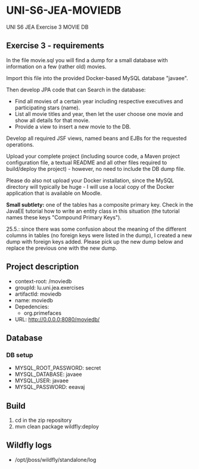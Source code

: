 # UNI-S6-JEA-MOVIEDB

UNI S6 JEA Exercise 3 MOVIE DB

## Exercise 3 - requirements

In the file movie.sql you will find a dump for a small database with information on a few (rather old) movies.

Import this file into the provided Docker-based MySQL database "javaee".

Then develop JPA code that can Search in the database:
- Find all movies of a certain year including respective executives and participating stars (name).
- List all movie titles and year, then let the user choose one movie and show all details for that movie.
- Provide a view to insert a new movie to the DB.

Develop all required JSF views, named beans and EJBs for the requested operations.

Upload your complete project (including source code, a Maven project configuration file, a textual README and all other files required to build/deploy the project) - however, no need to include the DB dump file.

Please do also not upload your Docker installation, since the MySQL directory will typically be huge - I will use a local copy of the Docker application that is available on Moodle.

**Small subtlety:** one of the tables has a composite primary key. Check in the JavaEE tutorial how to write an entity class in this situation (the tutorial names these keys "Compound Primary Keys").

25.5.: since there was some confusion about the meaning of the different columns in tables (no foreign keys were listed in the dump), I created a new dump with foreign keys added. Please pick up the new dump below and replace the previous one with the new dump.


## Project description

- context-root: /moviedb
- groupId: lu.uni.jea.exercises
- artifactId: moviedb
- name: moviedb
- Depedencies:
    - org.primefaces
- URL: http://0.0.0.0:8080/moviedb/

## Database

### DB setup

- MYSQL_ROOT_PASSWORD: secret
- MYSQL_DATABASE: javaee 
- MYSQL_USER: javaee 
- MYSQL_PASSWORD: eeavaj 

## Build

1. cd in the zip repository
2. mvn clean package wildfly:deploy

## Wildfly logs

- /opt/jboss/wildfly/standalone/log